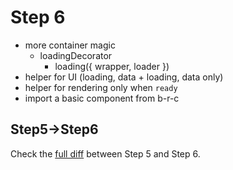 # Step 6
- more container magic
  - loadingDecorator
    - loading({ wrapper, loader })
- helper for UI (loading, data + loading, data only)
- helper for rendering only when `ready`
- import a basic component from b-r-c

## Step5->Step6

Check the [full diff](https://github.com/buildo/webseed/compare/tutorial-step5...tutorial-step6) between Step 5 and Step 6.